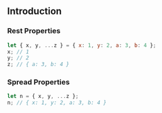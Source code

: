Introduction
------------

### Rest Properties ###

```javascript
let { x, y, ...z } = { x: 1, y: 2, a: 3, b: 4 };
x; // 1
y; // 2
z; // { a: 3, b: 4 }
```

### Spread Properties ###

```javascript
let n = { x, y, ...z };
n; // { x: 1, y: 2, a: 3, b: 4 }
```
